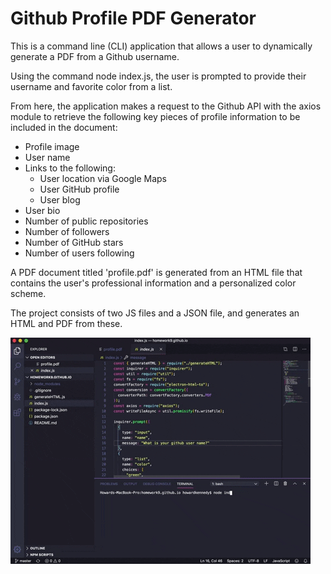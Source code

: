 # Github Profile PDF Generator

This is a command line (CLI) application that allows a user to dynamically generate a PDF from a Github username. 

Using the command node index.js, the user is prompted to provide their username and favorite color from a list. 

From here, the application makes a request to the Github API with the axios module to retrieve the following key pieces of profile information to be included in the document:

* Profile image
* User name
* Links to the following:
  * User location via Google Maps
  * User GitHub profile
  * User blog
* User bio
* Number of public repositories
* Number of followers
* Number of GitHub stars
* Number of users following

A PDF document titled 'profile.pdf' is generated from an HTML file that contains the user's professional information and a personalized color scheme. 

The project consists of two JS files and a JSON file, and generates an HTML and PDF from these. 

![](Animated_GIF-downsized_large.gif)
